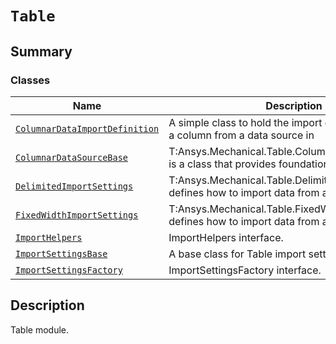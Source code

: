 # `Table`

<a id="summary"></a>

## Summary

### Classes

| Name | Description |
|-----------------------------------------------------------------------------------------------------------------------------------------------------|------------------------------------------------------------------------------------------------------|
| [`ColumnarDataImportDefinition`](ColumnarDataImportDefinition.md#ansys.mechanical.stubs.v241.Ansys.Mechanical.Table.ColumnarDataImportDefinition)   | A simple class to hold the import definitions for how a column from a data source in                 |
| [`ColumnarDataSourceBase`](ColumnarDataSourceBase.md#ansys.mechanical.stubs.v241.Ansys.Mechanical.Table.ColumnarDataSourceBase)                     | T:Ansys.Mechanical.Table.ColumnarDataSourceBase is a class that provides foundational behavior for   |
| [`DelimitedImportSettings`](DelimitedImportSettings.md#ansys.mechanical.stubs.v241.Ansys.Mechanical.Table.DelimitedImportSettings)                  | T:Ansys.Mechanical.Table.DelimitedImportSettings defines how to import data from a delimited source  |
| [`FixedWidthImportSettings`](FixedWidthImportSettings.md#ansys.mechanical.stubs.v241.Ansys.Mechanical.Table.FixedWidthImportSettings)               | T:Ansys.Mechanical.Table.FixedWidthImportSettings defines how to import data from a delimited source |
| [`ImportHelpers`](ImportHelpers.md#ansys.mechanical.stubs.v241.Ansys.Mechanical.Table.ImportHelpers)                                                | ImportHelpers interface.                                                                             |
| [`ImportSettingsBase`](ImportSettingsBase.md#ansys.mechanical.stubs.v241.Ansys.Mechanical.Table.ImportSettingsBase)                                 | A base class for Table import settings.                                                              |
| [`ImportSettingsFactory`](ImportSettingsFactory.md#ansys.mechanical.stubs.v241.Ansys.Mechanical.Table.ImportSettingsFactory)                        | ImportSettingsFactory interface.                                                                     |

<a id="description"></a>

## Description

Table module.

<!-- !! processed by numpydoc !! -->

